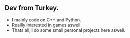 ## Dev from Turkey.
- I mainly code on C++ and Python.
- Reallly interested in games aswell.
- Thats all, i do some small personal projects here aswell.
